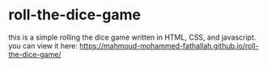 # roll-the-dice-game
this is a simple rolling the dice game written in HTML, CSS, and javascript.
you can view it here: https://mahmoud-mohammed-fathallah.github.io/roll-the-dice-game/
